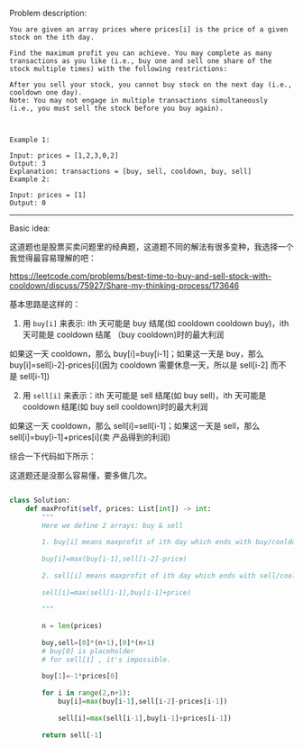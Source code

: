 
Problem description:

```
You are given an array prices where prices[i] is the price of a given stock on the ith day.

Find the maximum profit you can achieve. You may complete as many transactions as you like (i.e., buy one and sell one share of the stock multiple times) with the following restrictions:

After you sell your stock, you cannot buy stock on the next day (i.e., cooldown one day).
Note: You may not engage in multiple transactions simultaneously (i.e., you must sell the stock before you buy again).

 

Example 1:

Input: prices = [1,2,3,0,2]
Output: 3
Explanation: transactions = [buy, sell, cooldown, buy, sell]
Example 2:

Input: prices = [1]
Output: 0

```

---

Basic idea:

这道题也是股票买卖问题里的经典题，这道题不同的解法有很多变种，我选择一个
我觉得最容易理解的吧：

https://leetcode.com/problems/best-time-to-buy-and-sell-stock-with-cooldown/discuss/75927/Share-my-thinking-process/173646

基本思路是这样的：

1. 用 `buy[i]` 来表示: ith 天可能是 buy 结尾(如 cooldown cooldown buy)，ith 天可能是 cooldown 结尾
（buy cooldown)时的最大利润

如果这一天 cooldown，那么 buy[i]=buy[i-1]；如果这一天是 buy，那么 buy[i]=sell[i-2]-prices[i](因为 cooldown 需要休息一天，所以是 sell[i-2] 而不是 sell[i-1])

2. 用 `sell[i]` 来表示：ith 天可能是 sell 结尾(如 buy sell)，ith 天可能是 cooldown 结尾(如 buy sell cooldown)时的最大利润

如果这一天 cooldown，那么 sell[i]=sell[i-1]；如果这一天是 sell，那么 sell[i]=buy[i-1]+prices[i](卖
产品得到的利润)

综合一下代码如下所示：

这道题还是没那么容易懂，要多做几次。

```Python

class Solution:
    def maxProfit(self, prices: List[int]) -> int:
        """
        Here we define 2 arrays: buy & sell
        
        1. buy[i] means maxprofit of ith day which ends with buy/cooldown
        
        buy[i]=max(buy[i-1],sell[i-2]-price)
        
        2. sell[i] means maxprofit of ith day which ends with sell/cooldown
        
        sell[i]=max(sell[i-1],buy[i-1]+price)
        
        """
        
        n = len(prices)
        
        buy,sell=[0]*(n+1),[0]*(n+1)
        # buy[0] is placeholder
        # for sell[1] , it's impossible. 
        
        buy[1]=-1*prices[0]
        
        for i in range(2,n+1):
            buy[i]=max(buy[i-1],sell[i-2]-prices[i-1])
            
            sell[i]=max(sell[i-1],buy[i-1]+prices[i-1])
        
        return sell[-1]

```



